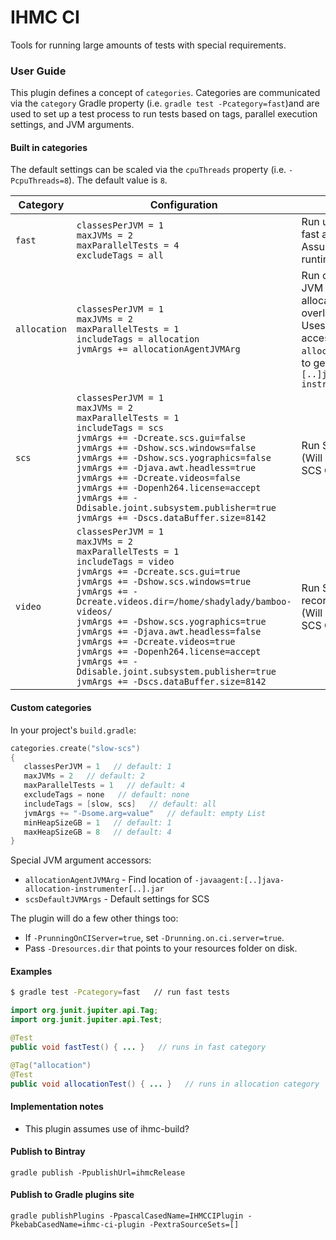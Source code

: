 # IHMC CI

Tools for running large amounts of tests with special requirements.

### User Guide

This plugin defines a concept of `categories`. Categories are communicated via the `category` Gradle
property (i.e. `gradle test -Pcategory=fast`)and are used to set up a test process to run tests based on tags, parallel
execution settings, and JVM arguments.

#### Built in categories

The default settings can be scaled via the `cpuThreads` property (i.e. `-PcpuThreads=8`). The default value is `8`.

|Category|Configuration|Summary|
|---|---|---|
|`fast`|`classesPerJVM = 1`<br>`maxJVMs = 2`<br>`maxParallelTests = 4`<br>`excludeTags = all`|Run untagged tests as fast as possible.<br>Assume no special runtime requirements.|
|`allocation`|`classesPerJVM = 1`<br>`maxJVMs = 2`<br>`maxParallelTests = 1`<br>`includeTags = allocation`<br>`jvmArgs += allocationAgentJVMArg`|Run only 1 test per JVM process so allocations don't overlap.<br>Uses provided special accessor, `allocationAgentJVMArg`,<br>to get `-javaagent:[..]java-allocation-instrumenter[..].jar`|
|`scs`|`classesPerJVM = 1`<br>`maxJVMs = 2`<br>`maxParallelTests = 1`<br>`includeTags = scs`<br>`jvmArgs += -Dcreate.scs.gui=false`<br>`jvmArgs += -Dshow.scs.windows=false`<br>`jvmArgs += -Dshow.scs.yographics=false`<br>`jvmArgs += -Djava.awt.headless=true`<br>`jvmArgs += -Dcreate.videos=false`<br>`jvmArgs += -Dopenh264.license=accept`<br>`jvmArgs += -Ddisable.joint.subsystem.publisher=true`<br>`jvmArgs += -Dscs.dataBuffer.size=8142`|Run SCS tests.<br>(Will eventually move SCS Gradle plugin)|
|`video`|`classesPerJVM = 1`<br>`maxJVMs = 2`<br>`maxParallelTests = 1`<br>`includeTags = video`<br>`jvmArgs += -Dcreate.scs.gui=true`<br>`jvmArgs += -Dshow.scs.windows=true`<br>`jvmArgs += -Dcreate.videos.dir=/home/shadylady/bamboo-videos/`<br>`jvmArgs += -Dshow.scs.yographics=true`<br>`jvmArgs += -Djava.awt.headless=false`<br>`jvmArgs += -Dcreate.videos=true`<br>`jvmArgs += -Dopenh264.license=accept`<br>`jvmArgs += -Ddisable.joint.subsystem.publisher=true`<br>`jvmArgs += -Dscs.dataBuffer.size=8142`|Run SCS video recordings.<br>(Will eventually move SCS Gradle plugin)|
 
#### Custom categories

In your project's `build.gradle`:
```kotlin
categories.create("slow-scs")
{
   classesPerJVM = 1   // default: 1
   maxJVMs = 2   // default: 2
   maxParallelTests = 1   // default: 4
   excludeTags = none   // default: none
   includeTags = [slow, scs]   // default: all
   jvmArgs += "-Dsome.arg=value"   // default: empty List
   minHeapSizeGB = 1   // default: 1
   maxHeapSizeGB = 8   // default: 4
}
```

Special JVM argument accessors:

- `allocationAgentJVMArg` - Find location of `-javaagent:[..]java-allocation-instrumenter[..].jar`
- `scsDefaultJVMArgs` - Default settings for SCS

The plugin will do a few other things too:

- If `-PrunningOnCIServer=true`, set `-Drunning.on.ci.server=true`.
- Pass `-Dresources.dir` that points to your resources folder on disk.

#### Examples

```bash
$ gradle test -Pcategory=fast   // run fast tests
```

```java
import org.junit.jupiter.api.Tag;
import org.junit.jupiter.api.Test;

@Test
public void fastTest() { ... }   // runs in fast category

@Tag("allocation")
@Test
public void allocationTest() { ... }   // runs in allocation category
```

#### Implementation notes

- This plugin assumes use of ihmc-build?

#### Publish to Bintray

`gradle publish -PpublishUrl=ihmcRelease`

#### Publish to Gradle plugins site

`gradle publishPlugins -PpascalCasedName=IHMCCIPlugin -PkebabCasedName=ihmc-ci-plugin -PextraSourceSets=[]`
